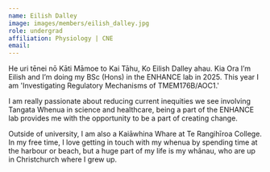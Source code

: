 ```yaml
---
name: Eilish Dalley
image: images/members/eilish_dalley.jpg
role: undergrad
affiliation: Physiology | CNE
email:
---
```

He uri tēnei nō Kāti Māmoe to Kai Tāhu, Ko Eilish Dalley ahau. Kia Ora I’m Eilish and I’m doing my BSc (Hons) in the ENHANCE lab in 2025. This year I am 'Investigating Regulatory Mechanisms of
TMEM176B/AOC1.'

I am really passionate about reducing current inequities we see involving Tangata Whenua in science and healthcare, being a part of the ENHANCE lab provides me with the opportunity to be a part of
creating change.

Outside of university, I am also a Kaiāwhina Whare at Te Rangihīroa College. In my free time, I love getting in touch with my whenua by spending time at the harbour or beach, but a huge part of my
life is my whānau, who are up in Christchurch where I grew up.
